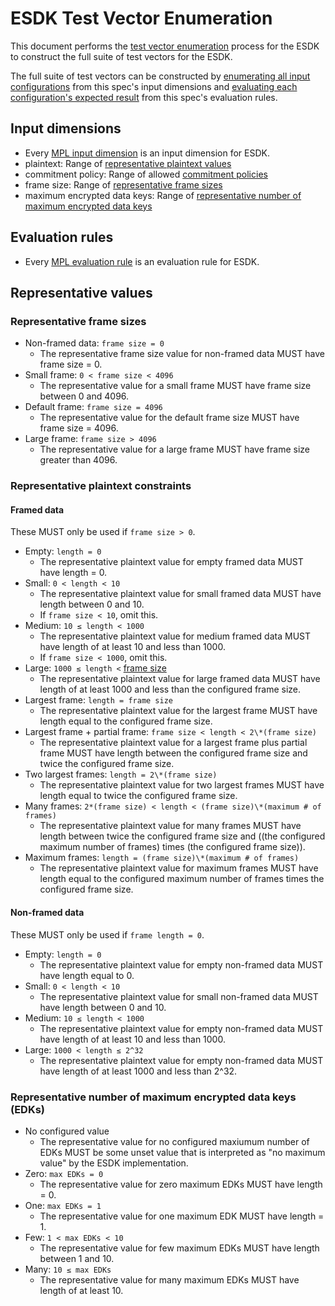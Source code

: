 [//]: # "Copyright Amazon.com Inc. or its affiliates. All Rights Reserved."
[//]: # "SPDX-License-Identifier: CC-BY-SA-4.0"

# ESDK Test Vector Enumeration

This document performs the [test vector enumeration](test-vector-enumeration.md) process for the ESDK
to construct the full suite of test vectors
for the ESDK.

The full suite of test vectors can be constructed
by [enumerating all input configurations](test-vector-enumeration.md#enumerating-input-configurations) from this spec's input dimensions
and [evaluating each configuration's expected result](test-vector-enumeration.md#determining-expected-results) from this spec's evaluation rules.

## Input dimensions

- Every [MPL input dimension](mpl-test-vector-enumeration.md#input-dimensions) is an input dimension for ESDK.
- plaintext: Range of [representative plaintext values](#representative-plaintext-constraints)
- commitment policy: Range of allowed [commitment policies](../../client-apis/client.md#commitment-policy)
- frame size: Range of [representative frame sizes](#representative-frame-sizes)
- maximum encrypted data keys: Range of [representative number of maximum encrypted data keys](#representative-number-of-maximum-encrypted-data-keys-edks)

## Evaluation rules

- Every [MPL evaluation rule](mpl-test-vector-enumeration.md#evaluation-rules) is an evaluation rule for ESDK.

## Representative values

### Representative frame sizes

- Non-framed data: `frame size = 0`
  - The representative frame size value for non-framed data
    MUST have frame size = 0.
- Small frame: `0 < frame size < 4096`
  - The representative value for a small frame
    MUST have frame size between 0 and 4096.
- Default frame: `frame size = 4096`
  - The representative value for the default frame size
    MUST have frame size = 4096.
- Large frame: `frame size > 4096`
  - The representative value for a large frame
    MUST have frame size greater than 4096.

### Representative plaintext constraints

#### Framed data

These MUST only be used if `frame size > 0`.

- Empty: `length = 0`
  - The representative plaintext value for empty framed data
    MUST have length = 0.
- Small: `0 < length < 10`
  - The representative plaintext value for small framed data
    MUST have length between 0 and 10.
  - If `frame size < 10`, omit this.
- Medium: `10 ≤ length < 1000`
  - The representative plaintext value for medium framed data
    MUST have length of at least 10 and less than 1000.
  - If `frame size < 1000`, omit this.
- Large: `1000 ≤ length <` [frame size](#representative-frame-sizes)
  - The representative plaintext value for large framed data
    MUST have length of at least 1000 and less than the configured frame size.
- Largest frame: `length = frame size`
  - The representative plaintext value for the largest frame
    MUST have length equal to the configured frame size.
- Largest frame + partial frame: `frame size < length < 2\*(frame size)`
  - The representative plaintext value for a largest frame plus partial frame
    MUST have length between the configured frame size
    and twice the configured frame size.
- Two largest frames: `length = 2\*(frame size)`
  - The representative plaintext value for two largest frames
    MUST have length equal to twice the configured frame size.
- Many frames: `2*(frame size) < length < (frame size)\*(maximum # of frames)`
  - The representative plaintext value for many frames
    MUST have length between twice the configured frame size
    and ((the configured maximum number of frames) times (the configured frame size)).
- Maximum frames: `length = (frame size)\*(maximum # of frames)`
  - The representative plaintext value for maximum frames
    MUST have length equal to the configured maximum number of frames times the configured frame size.

#### Non-framed data

These MUST only be used if `frame length = 0`.

- Empty: `length = 0`
  - The representative plaintext value for empty non-framed data
    MUST have length equal to 0.
- Small: `0 < length < 10`
  - The representative plaintext value for small non-framed data
    MUST have length between 0 and 10.
- Medium: `10 ≤ length < 1000`
  - The representative plaintext value for empty non-framed data
    MUST have length of at least 10 and less than 1000.
- Large: `1000 < length ≤ 2^32`
  - The representative plaintext value for empty non-framed data
    MUST have length of at least 1000 and less than 2^32.

### Representative number of maximum encrypted data keys (EDKs)

- No configured value
  - The representative value for no configured maxiumum number of EDKs
    MUST be some unset value
    that is interpreted as "no maximum value" by the ESDK implementation.
- Zero: `max EDKs = 0`
  - The representative value for zero maximum EDKs
    MUST have length = 0.
- One: `max EDKs = 1`
  - The representative value for one maximum EDK
    MUST have length = 1.
- Few: `1 < max EDKs < 10`
  - The representative value for few maximum EDKs
    MUST have length between 1 and 10.
- Many: `10 ≤ max EDKs`
  - The representative value for many maximum EDKs
    MUST have length of at least 10.
